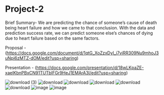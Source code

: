 # Project-2
Brief Summary- We are predicting the chance of someone’s cause of death being heart failure and how we came to that conclusion. With the data and prediction success rate, we can predict someone else’s chances of dying due to heart failure based on the same factors. 

Proposal - (https://docs.google.com/document/d/1qtG_XoZzxDyI_i7viRR309Nu9mhoJ3uNpi6zMTZ-dOM/edit?usp=sharing)

Presentation - (https://docs.google.com/presentation/d/18wLKpaZE-xaelKbnPBxCN91TUTblFGr9HeJ1EMArA3I/edit?usp=sharing)

![download (3)](https://github.com/jmontva/Project-2/assets/132391456/6db2f798-051b-40f3-8252-a673300dff1a)
![download](https://github.com/jmontva/Project-2/assets/132391456/952bf829-c8a3-4d41-a18c-a529a4d475af)
![download](https://github.com/jmontva/Project-2/assets/132391456/9dd4058b-7752-4e35-8802-24d3ec93a781)
![download](https://github.com/jmontva/Project-2/assets/132391456/5608a607-dca0-47d8-9b8d-9f1fbcf004e6)
![download](https://github.com/jmontva/Project-2/assets/132391456/520646fb-7e50-4271-a7a2-7db67d399283)
![download](https://github.com/jmontva/Project-2/assets/132391456/66fa772f-8843-4650-bb5e-46f08c9cbf88)
![image](https://github.com/jmontva/Project-2/assets/132391456/15e8c5de-495a-434f-b979-3c9a44f23b88)
![image](https://github.com/jmontva/Project-2/assets/132391456/feac7439-db4a-40e5-ad7a-a5c2a62f0767)
